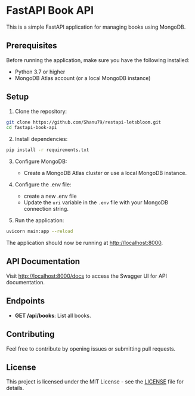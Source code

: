 # FastAPI Book API

This is a simple FastAPI application for managing books using MongoDB.

## Prerequisites

Before running the application, make sure you have the following installed:

- Python 3.7 or higher
- MongoDB Atlas account (or a local MongoDB instance)

## Setup

1. Clone the repository:

```bash
git clone https://github.com/Shanu79/restapi-letsbloom.git
cd fastapi-book-api
```

2. Install dependencies:

```bash
pip install -r requirements.txt
```

3. Configure MongoDB:

   - Create a MongoDB Atlas cluster or use a local MongoDB instance.

4. Configure the .env file:
   - create a new .env file
   - Update the `uri` variable in the `.env` file with your MongoDB connection string.

5. Run the application:

```bash
uvicorn main:app --reload
```

The application should now be running at [http://localhost:8000](http://localhost:8000).

## API Documentation

Visit [http://localhost:8000/docs](http://localhost:8000/docs) to access the Swagger UI for API documentation.

## Endpoints

- **GET /api/books**: List all books.

## Contributing

Feel free to contribute by opening issues or submitting pull requests.

## License

This project is licensed under the MIT License - see the [LICENSE](LICENSE) file for details.